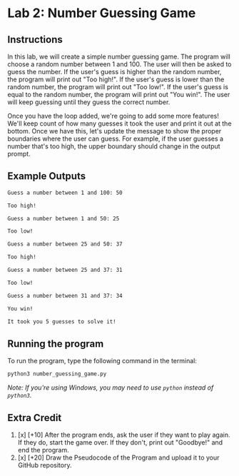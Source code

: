 # Lab 2: Number Guessing Game

## Instructions

In this lab, we will create a simple number guessing game. The program will choose a random number between 1 and 100. The user will then be asked to guess the number. If the user's guess is higher than the random number, the program will print out "Too high!". If the user's guess is lower than the random number, the program will print out "Too low!". If the user's guess is equal to the random number, the program will print out "You win!". The user will keep guessing until they guess the correct number. 

Once you have the loop added, we're going to add some more features! We'll keep count of how many guesses it took the user and print it out at the bottom. Once we have this, let's update the message to show the proper boundaries where the user can guess. For example, if the user guesses a number that's too high, the upper boundary should change in the output prompt.

## Example Outputs

```bash
Guess a number between 1 and 100: 50

Too high!

Guess a number between 1 and 50: 25

Too low!

Guess a number between 25 and 50: 37

Too high!

Guess a number between 25 and 37: 31

Too low!

Guess a number between 31 and 37: 34

You win!

It took you 5 guesses to solve it!

```

## Running the program

To run the program, type the following command in the terminal:

```bash
python3 number_guessing_game.py
```

*Note: If you're using Windows, you may need to use `python` instead of `python3`.*

## Extra Credit

1. [x] \[+10\] After the program ends, ask the user if they want to play again. If they do, start the game over. If they don't, print out "Goodbye!" and end the program.
2. [x] \[+20\] Draw the Pseudocode of the Program and upload it to your GitHub repository.

